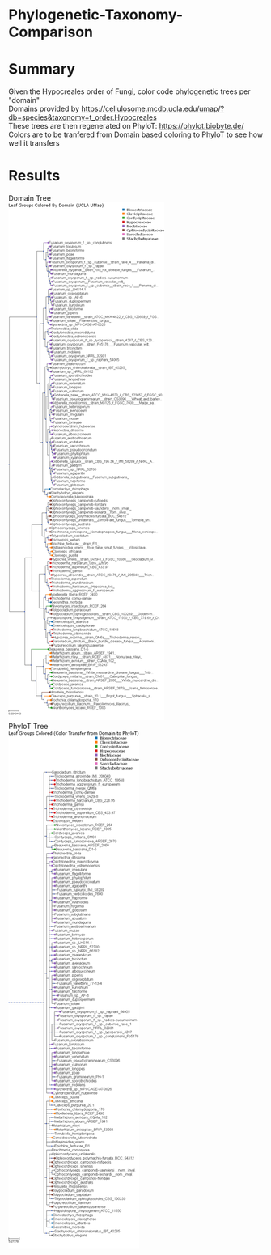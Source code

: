 # Phylogenetic-Taxonomy-Comparison
# Summary
Given the Hypocreales order of Fungi, color code phylogenetic trees per "domain" <br>
Domains provided by https://cellulosome.mcdb.ucla.edu/umap/?db=species&taxonomy=t_order.Hypocreales<br>
These trees are then regenerated on PhyloT: https://phylot.biobyte.de/<br>
Colors are to be tranfered from Domain based coloring to PhyloT to see how well it transfers
# Results
Domain Tree<br>
<img src="https://raw.githubusercontent.com/spooketti/Phylogenetic-Taxonomy-Comparison/refs/heads/main/domain.png"><br>
PhyloT Tree<br>
<img src="https://raw.githubusercontent.com/spooketti/Phylogenetic-Taxonomy-Comparison/refs/heads/main/phylo.png">
